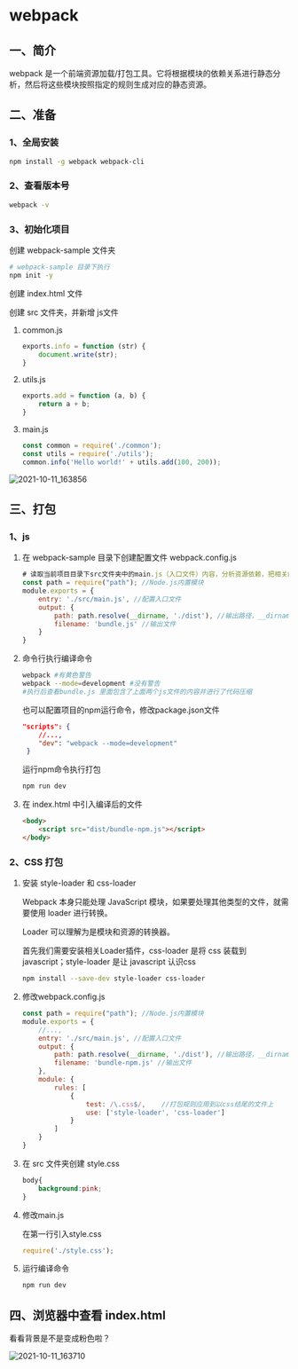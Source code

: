 # webpack

## 一、简介

webpack 是一个前端资源加载/打包工具。它将根据模块的依赖关系进行静态分析，然后将这些模块按照指定的规则生成对应的静态资源。

## 二、准备

### 1、全局安装

```bash
npm install -g webpack webpack-cli
```

### 2、查看版本号

```bash
webpack -v
```

### 3、初始化项目

创建 webpack-sample 文件夹

```bash
# webpack-sample 目录下执行
npm init -y
```

创建 index.html 文件

创建 src 文件夹，并新增 js文件

1. common.js

   ```js
   exports.info = function (str) {
       document.write(str);
   }
   ```

2. utils.js

   ```js
   exports.add = function (a, b) {
       return a + b;
   }
   ```

3. main.js

   ```js
   const common = require('./common');
   const utils = require('./utils');
   common.info('Hello world!' + utils.add(100, 200));
   ```

![2021-10-11_163856](../../../img/2021/10/2021-10-11_163856.png)

## 三、打包

### 1、js

1. 在 webpack-sample 目录下创建配置文件 webpack.config.js

   ```js
   # 读取当前项目目录下src文件夹中的main.js（入口文件）内容，分析资源依赖，把相关的js文件打包，打包后的文件放入当前目录的dist文件夹下，打包后的js文件名为bundle.js
   const path = require("path"); //Node.js内置模块
   module.exports = {
       entry: './src/main.js', //配置入口文件
       output: {
           path: path.resolve(__dirname, './dist'), //输出路径，__dirname：当前文件所在路径
           filename: 'bundle.js' //输出文件
       }
   }
   ```

2. 命令行执行编译命令

   ```bash
   webpack #有黄色警告
   webpack --mode=development #没有警告
   #执行后查看bundle.js 里面包含了上面两个js文件的内容并进行了代码压缩
   ```

   也可以配置项目的npm运行命令，修改package.json文件

   ```json
   "scripts": {
       //...,
       "dev": "webpack --mode=development"
    }
   ```

   运行npm命令执行打包

   ```bash
   npm run dev
   ```

3. 在 index.html 中引入编译后的文件

   ```html
   <body>
       <script src="dist/bundle-npm.js"></script>
   </body>
   ```

### 2、CSS 打包

1. 安装 style-loader 和 css-loader

   Webpack 本身只能处理 JavaScript 模块，如果要处理其他类型的文件，就需要使用 loader 进行转换。

   Loader 可以理解为是模块和资源的转换器。

   首先我们需要安装相关Loader插件，css-loader 是将 css 装载到 javascript；style-loader 是让 javascript 认识css

   ```bash
   npm install --save-dev style-loader css-loader 
   ```

2. 修改webpack.config.js

    ```js
    const path = require("path"); //Node.js内置模块
    module.exports = {
        //...,
        entry: './src/main.js', //配置入口文件
        output: {
            path: path.resolve(__dirname, './dist'), //输出路径，__dirname：当前文件所在路径
            filename: 'bundle-npm.js' //输出文件
        },
        module: {
            rules: [  
                {  
                    test: /\.css$/,    //打包规则应用到以css结尾的文件上
                    use: ['style-loader', 'css-loader']
                }  
            ]  
        }
    }
    ```

3. 在 src 文件夹创建 style.css

    ```css
    body{
        background:pink;
    }
    ```

4. 修改main.js

   在第一行引入style.css

   ```js
   require('./style.css');
   ```

5. 运行编译命令

   ```bash
   npm run dev
   ```

## 四、浏览器中查看 index.html

看看背景是不是变成粉色啦？

![2021-10-11_163710](../../../img/2021/10/2021-10-11_163710.png)
